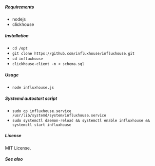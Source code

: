 ##### Requirements
- nodejs
- clickhouse

##### Installation

- `cd /opt`
- `git clone https://github.com/influxhouse/influxhouse.git`
- `cd influxhouse`
- `clickhouse-client -n < schema.sql`

##### Usage

- `node influxhouse.js`

##### Systemd autostart script
- `sudo cp influxhouse.service /usr/lib/systemd/system/influxhouse.service`
- `sudo systemctl daemon-reload && systemctl enable influxhouse && systemctl start influxhouse`

##### License
MIT License.

##### See also
